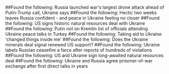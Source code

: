 ##Found the following: Russia launched war's largest drone attack ahead of Putin-Trump call, Ukraine says
##Found the following: Hectic two weeks leaves Russia confident - and peace in Ukraine feeling no closer
##Found the following: US signs historic natural resources deal with Ukraine
##Found the following: Putin not on Kremlin list of officials attending Ukraine peace talks in Turkey
##Found the following: Taking aid to Ukraine 'changed things inside me'
##Found the following: Does the Ukraine minerals deal signal renewed US support?
##Found the following: Ukraine labels Russian ceasefire a farce after reports of hundreds of violations 
##Found the following: US and Ukraine sign long-awaited natural resources deal
##Found the following: Ukraine and Russia agree prisoner-of-war exchange after first direct talks in years
